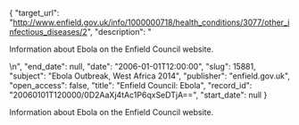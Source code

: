 {
  "target_url": "http://www.enfield.gov.uk/info/1000000718/health_conditions/3077/other_infectious_diseases/2", 
  "description": "<p>Information about Ebola on the Enfield Council website.</p>\n", 
  "end_date": null, 
  "date": "2006-01-01T12:00:00", 
  "slug": 15881, 
  "subject": "Ebola Outbreak, West Africa 2014", 
  "publisher": "enfield.gov.uk", 
  "open_access": false, 
  "title": "Enfield Council: Ebola", 
  "record_id": "20060101T120000/0D2AaXj4tAc1P6qxSeDTjA==", 
  "start_date": null
}

<p>Information about Ebola on the Enfield Council website.</p>
